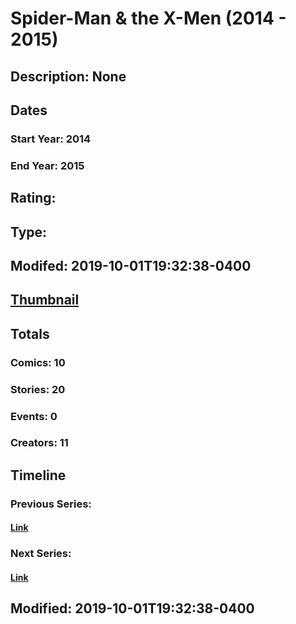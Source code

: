 # Spider-Man & the X-Men (2014 - 2015)
## Description: None
## Dates
### Start Year: 2014
### End Year: 2015
## Rating: 
## Type: 
## Modifed: 2019-10-01T19:32:38-0400
## [Thumbnail](http://i.annihil.us/u/prod/marvel/i/mg/6/50/546f7dbd52160.jpg)
## Totals
### Comics: 10
### Stories: 20
### Events: 0
### Creators: 11
## Timeline
### Previous Series: 
#### [Link]()
### Next Series: 
#### [Link]()
## Modified: 2019-10-01T19:32:38-0400
